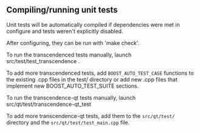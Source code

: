 Compiling/running unit tests
------------------------------------

Unit tests will be automatically compiled if dependencies were met in configure
and tests weren't explicitly disabled.

After configuring, they can be run with 'make check'.

To run the transcendenced tests manually, launch src/test/test_transcendence .

To add more transcendenced tests, add `BOOST_AUTO_TEST_CASE` functions to the existing
.cpp files in the test/ directory or add new .cpp files that
implement new BOOST_AUTO_TEST_SUITE sections.

To run the transcendence-qt tests manually, launch src/qt/test/transcendence-qt_test

To add more transcendence-qt tests, add them to the `src/qt/test/` directory and
the `src/qt/test/test_main.cpp` file.
